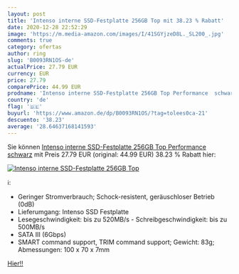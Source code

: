 ```yaml
---
layout: post
title: 'Intenso interne SSD-Festplatte 256GB Top mit 38.23 % Rabatt'
date: 2020-12-28 22:52:29
image: 'https://m.media-amazon.com/images/I/41SGYjzeD8L._SL200_.jpg'
comments: true
category: ofertas
author: ring
slug: 'B0093RN1OS-de'
actualPrice: 27.79 EUR
currency: EUR
price: 27.79
comparePrice: 44.99 EUR
prodname: 'Intenso interne SSD-Festplatte 256GB Top Performance  schwarz'
country: 'de'
flag: '🇩🇪'
buyurl: 'https://www.amazon.de/dp/B0093RN1OS/?tag=tolees0ca-21'
descuento: '38.23'
average: '28.64637168141593'
---
```


Sie können [Intenso interne SSD-Festplatte 256GB Top Performance  schwarz](https://www.amazon.de/dp/B0093RN1OS/?tag=tolees0ca-21) mit Preis 27.79 EUR (original: 44.99 EUR) 38.23 % Rabatt hier:

[![Intenso interne SSD-Festplatte 256GB Top](https://m.media-amazon.com/images/I/41SGYjzeD8L._SL200_.jpg)](https://www.amazon.de/dp/B0093RN1OS/?tag=tolees0ca-21)

ℹ️:

- Geringer Stromverbrauch; Schock-resistent, geräuschloser Betrieb (0dB)
- Lieferumgang: Intenso SSD Festplatte
- Lesegeschwindigkeit: bis zu 520MB/s - Schreibgeschwindigkeit: bis zu 500MB/s
- SATA III (6Gbps)
- SMART command support, TRIM command support; Gewicht: 83g; Abmessungen: 100 x 70 x 7mm

[Hier!!](https://www.amazon.de/dp/B0093RN1OS/?tag=tolees0ca-21)
